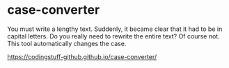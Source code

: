 # case-converter

You must write a lengthy text. Suddenly, it became clear that it had to be in capital letters. Do you really need to
rewrite the entire text? Of course not. This tool automatically changes the case.

https://codingstuff-github.github.io/case-converter/
